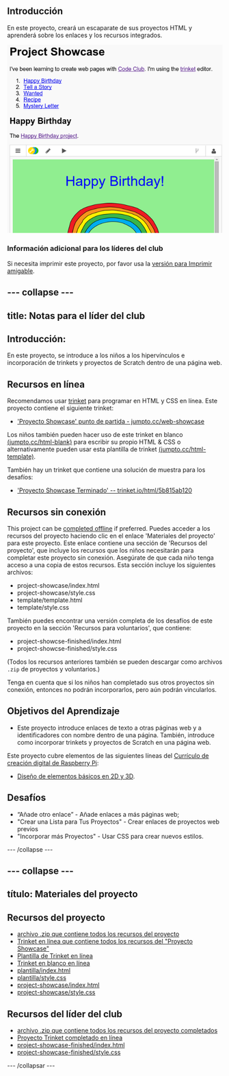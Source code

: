## Introducción

En este proyecto, creará un escaparate de sus proyectos HTML y aprenderá sobre los enlaces y los recursos integrados.

![captura de pantalla](images/showcase-intro.png)

### Información adicional para los líderes del club

Si necesita imprimir este proyecto, por favor usa la [versión para Imprimir amigable](https://projects.raspberrypi.org/en/projects/project-showcase/print).

## \--- collapse \---

## title: Notas para el líder del club

## Introducción:

En este proyecto, se introduce a los niños a los hipervínculos e incorporación de trinkets y proyectos de Scratch dentro de una página web.

## Recursos en línea

Recomendamos usar [trinket](https://trinket.io/) para programar en HTML y CSS en línea. Este proyecto contiene el siguiente trinket:

* ['Proyecto Showcase' punto de partida - jumpto.cc/web-showcase](http://jumpto.cc/web-showcase)

Los niños también pueden hacer uso de este trinket en blanco [(jumpto.cc/html-blank)](http://jumpto.cc/html-blank) para escribir su propio HTML & CSS o alternativamente pueden usar esta plantilla de trinket [(jumpto.cc/html-template)](http://jumpto.cc/html-template).

También hay un trinket que contiene una solución de muestra para los desafíos:

* ['Proyecto Showcase Terminado' -- trinket.io/html/5b815ab120](https://trinket.io/html/5b815ab120)

## Recursos sin conexión

This project can be [completed offline](https://rpf.io/html-offline) if preferred. Puedes acceder a los recursos del proyecto haciendo clic en el enlace 'Materiales del proyecto' para este proyecto. Este enlace contiene una sección de 'Recursos del proyecto', que incluye los recursos que los niños necesitarán para completar este proyecto sin conexión. Asegúrate de que cada niño tenga acceso a una copia de estos recursos. Esta sección incluye los siguientes archivos:

* project-showcase/index.html
* project-showcase/style.css
* template/template.html
* template/style.css

También puedes encontrar una versión completa de los desafíos de este proyecto en la sección 'Recursos para voluntarios', que contiene:

* project-showcse-finished/index.html
* project-showcse-finished/style.css

(Todos los recursos anteriores también se pueden descargar como archivos `.zip` de proyectos y voluntarios.)

Tenga en cuenta que si los niños han completado sus otros proyectos sin conexión, entonces no podrán incorporarlos, pero aún podrán vincularlos.

## Objetivos del Aprendizaje

* Este proyecto introduce enlaces de texto a otras páginas web y a identificadores con nombre dentro de una página. También, introduce como incorporar trinkets y proyectos de Scratch en una página web. 

Este proyecto cubre elementos de las siguientes líneas del [Currículo de creación digital de Raspberry Pi](http://rpf.io/curriculum):

* [Diseño de elementos básicos en 2D y 3D](https://www.raspberrypi.org/curriculum/design/creator).

## Desafíos

* “Añade otro enlace” - Añade enlaces a más páginas web;
* "Crear una Lista para Tus Proyectos" - Crear enlaces de proyectos web previos
* "Incorporar más Proyectos" - Usar CSS para crear nuevos estilos.

\--- /collapse \---

## \--- collapse \---

## título: Materiales del proyecto

## Recursos del proyecto

* [archivo .zip que contiene todos los recursos del proyecto](https://rpf.io/p/en/project-showcase-go)
* [Trinket en línea que contiene todos los recursos del "Proyecto Showcase"](http://jumpto.cc/web-showcase)
* [Plantilla de Trinket en línea](http://jumpto.cc/trinket-template)
* [Trinket en blanco en línea](http://jumpto.cc/trinket-blank)
* [plantilla/index.html](resources/template-index.html)
* [plantilla/style.css](resources/template-style.css)
* [project-showcase/index.html](resources/project-showcase-index.html)
* [project-showcase/style.css](resources/project-showcase-style.css)

## Recursos del líder del club

* [archivo .zip que contiene todos los recursos del proyecto completados](https://rpf.io/p/en/project-showcase-go)
* [Proyecto Trinket completado en línea](https://trinket.io/html/1d4d4c5ce1)
* [project-showcase-finished/index.html](resources/project-showcase-finished-index.html)
* [project-showcase-finished/style.css](resources/project-showcase-finished-style.css)

\--- /collapsar \---